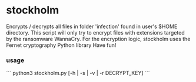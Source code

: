 # stockholm
Encrypts / decrypts all files in folder 'infection' found in user's $HOME directory.
This script will only try to encrypt files with extensions targeted by the ransomware WannaCry.
For the encryption logic, stockholm uses the Fernet cryptography Python library
Have fun!
### usage
´´´
python3 stockholm.py [-h | -s | -v | -r DECRYPT_KEY] 
´´´
